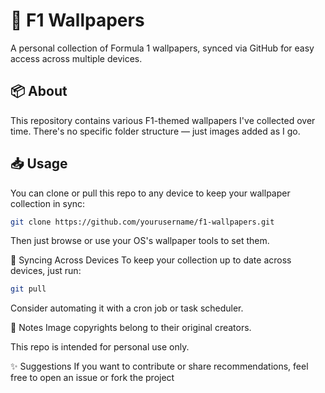 # 🏁 F1 Wallpapers

A personal collection of Formula 1 wallpapers, synced via GitHub for easy access across multiple devices.

## 📦 About

This repository contains various F1-themed wallpapers I've collected over time. There's no specific folder structure — just images added as I go.

## 📥 Usage

You can clone or pull this repo to any device to keep your wallpaper collection in sync:

```bash
git clone https://github.com/yourusername/f1-wallpapers.git
```
Then just browse or use your OS's wallpaper tools to set them.

🔄 Syncing Across Devices
To keep your collection up to date across devices, just run:

```bash
git pull
```
Consider automating it with a cron job or task scheduler.

📌 Notes
Image copyrights belong to their original creators.

This repo is intended for personal use only.

✨ Suggestions
If you want to contribute or share recommendations, feel free to open an issue or fork the project
